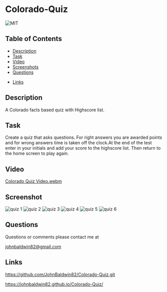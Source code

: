 # Colorado-Quiz

![MIT](https://img.shields.io/badge/License-MIT-yellow.svg)

## Table of Contents

- [Description](#description)
- [Task](#task)
- [Video](#video)
- [Screenshots](#screenshots)
- [Questions](#questions)
* [Links](#links)

## Description

A Colorado facts based quiz with Highscore list.

## Task

Create a quiz that asks questions. For right answers you are awarded
points and for wrong answers time is taken off the clock.At the end
of the test enter in your initials and add your score to the highscore
list. Then return to the home screen to play again.

## Video

[Colorado Quiz Video.webm](https://github.com/JohnBaldwin82/Colorado-Quiz/assets/124854286/a74dfe05-05cf-4b6d-8751-2a7b6b65065c)


## Screenshot
![quiz 1](https://github.com/JohnBaldwin82/Colorado-Quiz/assets/124854286/1468fd31-6feb-46d4-97d7-5f00ed4ff414)
![quiz 2](https://github.com/JohnBaldwin82/Colorado-Quiz/assets/124854286/30bd0437-5f7d-4ad4-83a3-3c3f51ea7341)
![quiz 3](https://github.com/JohnBaldwin82/Colorado-Quiz/assets/124854286/37b3b3ed-a699-4ff0-a4cc-63b3afe19ff2)
![quiz 4](https://github.com/JohnBaldwin82/Colorado-Quiz/assets/124854286/a3f931ed-189a-44ab-9e46-6d34429fcbdb)
![quiz 5](https://github.com/JohnBaldwin82/Colorado-Quiz/assets/124854286/a67a4fc6-65a3-4987-b19d-da4a639de1a7)
![quiz 6](https://github.com/JohnBaldwin82/Colorado-Quiz/assets/124854286/70de6853-6521-4794-8952-c0fd9033b0a0)



## Questions

Questions or comments please contact me at

johnbaldwin82@gmail.com


## Links

https://github.com/JohnBaldwin82/Colorado-Quiz.git

https://johnbaldwin82.github.io/Colorado-Quiz/


